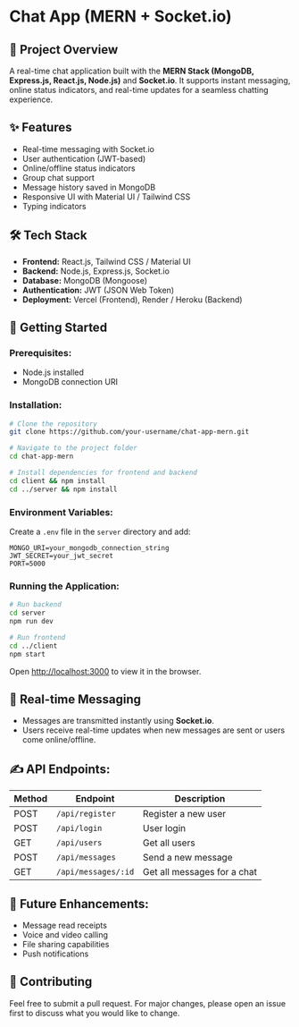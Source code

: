 # Chat App (MERN + Socket.io)

## 📌 Project Overview

A real-time chat application built with the **MERN Stack (MongoDB, Express.js, React.js, Node.js)** and **Socket.io**. It supports instant messaging, online status indicators, and real-time updates for a seamless chatting experience.

## ✨ Features

* Real-time messaging with Socket.io
* User authentication (JWT-based)
* Online/offline status indicators
* Group chat support
* Message history saved in MongoDB
* Responsive UI with Material UI / Tailwind CSS
* Typing indicators

## 🛠️ Tech Stack

* **Frontend:** React.js, Tailwind CSS / Material UI
* **Backend:** Node.js, Express.js, Socket.io
* **Database:** MongoDB (Mongoose)
* **Authentication:** JWT (JSON Web Token)
* **Deployment:** Vercel (Frontend), Render / Heroku (Backend)

## 🚀 Getting Started

### Prerequisites:

* Node.js installed
* MongoDB connection URI

### Installation:

```bash
# Clone the repository
git clone https://github.com/your-username/chat-app-mern.git

# Navigate to the project folder
cd chat-app-mern

# Install dependencies for frontend and backend
cd client && npm install
cd ../server && npm install
```

### Environment Variables:

Create a `.env` file in the `server` directory and add:

```
MONGO_URI=your_mongodb_connection_string
JWT_SECRET=your_jwt_secret
PORT=5000
```

### Running the Application:

```bash
# Run backend
cd server
npm run dev

# Run frontend
cd ../client
npm start
```

Open [http://localhost:3000](http://localhost:3000) to view it in the browser.

## 📡 Real-time Messaging

* Messages are transmitted instantly using **Socket.io**.
* Users receive real-time updates when new messages are sent or users come online/offline.

## ✍️ API Endpoints:

| Method | Endpoint            | Description                 |
| ------ | ------------------- | --------------------------- |
| POST   | `/api/register`     | Register a new user         |
| POST   | `/api/login`        | User login                  |
| GET    | `/api/users`        | Get all users               |
| POST   | `/api/messages`     | Send a new message          |
| GET    | `/api/messages/:id` | Get all messages for a chat |

## 📝 Future Enhancements:

* Message read receipts
* Voice and video calling
* File sharing capabilities
* Push notifications

## 🤝 Contributing

Feel free to submit a pull request. For major changes, please open an issue first to discuss what you would like to change.

